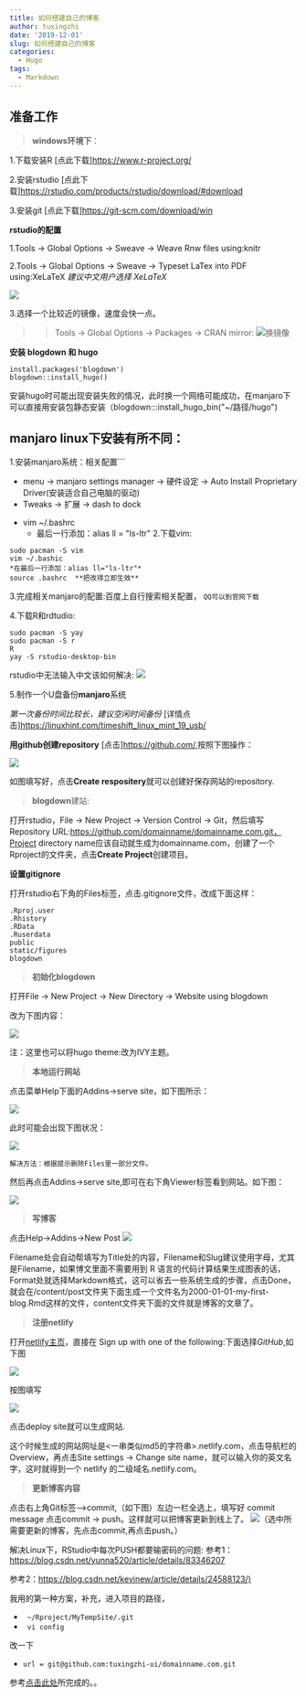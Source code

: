 ```yaml
---
title: 如何搭建自己的博客
author: tuxingzhi
date: '2019-12-01'
slug: 如何搭建自己的博客
categories:
  - Hugo
tags:
  - Markdown
---
```


## 准备工作

> **windows环境下**：

1.下载安装R [点此下载]<https://www.r-project.org/>

2.安装rstudio [点此下载]<https://rstudio.com/products/rstudio/download/#download>

3.安装git [点此下载]<https://git-scm.com/download/win>

**rstudio的配置**

1.Tools -> Global Options -> Sweave -> Weave Rnw files using:knitr

2.Tools -> Global Options -> Sweave -> Typeset LaTex into PDF using:XeLaTeX
*建议中文用户选择 XeLaTeX*

![](https://gitee.com/heavenzone/picturebed/raw/master/zhonghaoguang.com/2018/20180117-02-sweave.png)

3.选择一个比较近的镜像，速度会快一点。
>>Tools -> Global Options -> Packages -> CRAN mirror:
![换镜像](https://gitee.com/heavenzone/picturebed/raw/master/zhonghaoguang.com/2018/20180117-02-cran.png)

**安装 blogdown 和 hugo**
```
install.packages('blogdown')
blogdown::install_hugo()
```
安装hugo时可能出现安装失败的情况，此时换一个网络可能成功，在manjaro下可以直接用安装包静态安装（blogdown:::install_hugo_bin("~/路径/hugo") 

## **manjaro linux**下安装有所不同：

1.安装manjaro系统：相关配置```
+ menu -> manjaro settings manager -> 硬件设定 -> Auto Install Proprietary Driver(安装适合自己电脑的驱动)
+ Tweaks -> 扩展 -> dash to dock
- vim ~/.bashrc
  + 最后一行添加：alias ll = "ls-ltr"
2.下载vim:
```
sudo pacman -S vim
vim ~/.bashic   
*在最后一行添加：alias ll="ls-ltr"*
source .bashrc  **把改得立即生效**
```
3.完成相关manjaro的配置:百度上自行搜索相关配置，  ```QQ可以到官网下载```

4.下载R和rdtudio:

```
sudo pacman -S yay
sudo pacman -S r
R
yay -S rstudio-desktop-bin
```

rstudio中无法输入中文该如何解决:
![](/post/2019-12-01-如何搭建自己的博客_files/解决RS不能输入中文的情况.png)

5.制作一个U盘备份**manjaro**系统

*第一次备份时间比较长，建议空闲时间备份*
 [详情点击]<https://linuxhint.com/timeshift_linux_mint_19_usb/>

**用github创建repository**
[点击]<https://github.com/>,按照下图操作：

 ![](https://gitee.com/heavenzone/picturebed/raw/master/zhonghaoguang.com/2018/20180117-03-new-repo.png)
 
如图填写好，点击**Create respositery**就可以创建好保存网站的repository.

> **blogdown**建站:
 
打开rstudio，File -> New Project -> Version Control -> Git，然后填写 Repository URL:https://github.com/domainname/domainname.com.git，Project directory name应该自动就生成为domainname.com，创建了一个Rproject的文件夹，点击**Create Project**创建项目。

**设置gitignore**

打开rstudio右下角的Files标签，点击.gitignore文件，改成下面这样：
```
.Rproj.user
.Rhistory
.RData
.Ruserdata
public
static/figures
blogdown
```
> **初始化blogdown**

打开File -> New Project -> New Directory -> Website using blogdown

改为下图内容：

![](https://gitee.com/heavenzone/picturebed/raw/master/zhonghaoguang.com/2018/20180117-04-init-blogdown.png)

注：这里也可以将hugo theme:改为IVY主题。


> **本地运行网站**

点击菜单Help下面的Addins->serve site，如下图所示：

![](https://gitee.com/heavenzone/picturebed/raw/master/zhonghaoguang.com/2018/20180117-06-serve-site.png)

此时可能会出现下图状况：

![](/post/2019-12-01-如何搭建自己的博客_files/Addins可能出现的问题.png)

```解决方法：根据提示删除Files里一部分文件。```

然后再点击Addins->serve site,即可在右下角Viewer标签看到网站。如下图：

![](https://gitee.com/heavenzone/picturebed/raw/master/zhonghaoguang.com/2018/20180117-07-hugo-xmin.png)

> **写博客**

点击Help->Addins->New Post
![](https://bookdown.org/yihui/blogdown/images/new-post.png)

Filename处会自动帮填写为Title处的内容，Filename和Slug建议使用字母，尤其是Filename，如果博文里面不需要用到 R 语言的代码计算结果生成图表的话，Format处就选择Markdown格式，这可以省去一些系统生成的步骤，点击Done，就会在/content/post文件夹下面生成一个文件名为2000-01-01-my-first-blog.Rmd这样的文件，content文件夹下面的文件就是博客的文章了。

> **注册netlify**

打开[netlify主页](https://app.netlify.com/signup)，直接在 Sign up with one of the following:下面选择*GitHub*,如下图

![](https://gitee.com/heavenzone/picturebed/raw/master/zhonghaoguang.com/2018/20180117-11-netlify-github.png)

按图填写

![](https://gitee.com/heavenzone/picturebed/raw/master/zhonghaoguang.com/2018/20180117-12-deploy-site.png)

点击deploy site就可以生成网站.

这个时候生成的网站网址是<一串类似md5的字符串>.netlify.com，点击导航栏的Overview，再点击Site settings -> Change site name，就可以输入你的英文名字，这时就得到一个 netlify 的二级域名<Site Name>.netlify.com。

> **更新博客内容**

点击右上角Git标签—->commit,（如下图）左边一栏全选上，填写好 commit message 点击commit -> push。这样就可以把博客更新到线上了。
![](https://gitee.com/heavenzone/picturebed/raw/master/zhonghaoguang.com/2018/20180117-17-1-git-commit.png)（选中所需要更新的博客，先点击commit,再点击push。）


解决Linux下，RStudio中每次PUSH都要输密码的问题:
参考1：<https://blog.csdn.net/yunna520/article/details/83346207>

参考2：<https://blog.csdn.net/kevinew/article/details/24588123/)>

我用的第一种方案，补充，进入项目的路径，

+ ` ~/Rproject/MyTempSite/.git`
+ ` vi config`

改一下
 + `url = git@github.com:tuxingzhi-ui/domainname.com.git`



参考[点击此处](https://cosx.org/2018/01/build-blog-with-blogdown-hugo-netlify-github/)所完成的。。
